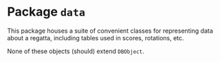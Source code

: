 # Package `data`

This package houses a suite of convenient classes for representing data about a regatta, including
tables used in scores, rotations, etc.

None of these objects (should) extend `DBObject`.
